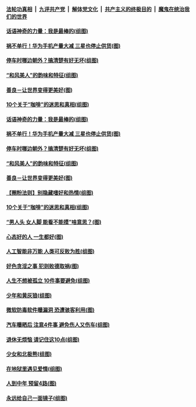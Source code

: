

####  [法轮功真相](../../../../basic/blob/master/README.md?t=09102331) &nbsp;|&nbsp; [九评共产党](../../../../9ping.md/blob/master/README.md?t=09102331) &nbsp;|&nbsp; [解体党文化](../../../../jtdwh.md/blob/master/README.md?t=09102331)  &nbsp;|&nbsp; [共产主义的终极目的](../../../../gczydzjmd.md/blob/master/README.md?t=09102331) &nbsp;|&nbsp; [魔鬼在统治我们的世界](../../../../mgztzwmdsj.md/blob/master/README.md?t=09102331) 

#### [话语神奇的力量：我是最棒的(组图)](../pages/p8/940944.md?t=09102331) 

#### [祸不单行！华为手机产量大减 三星也停止供货(图)](../pages/p8/945727.md?t=09102331) 

#### [停车时哪边朝外？搞清楚有好无坏(组图)](../pages/p8/945634.md?t=09102331) 

#### [“和风美人”的韵味和特征(组图)](../pages/p8/945567.md?t=09102331) 

#### [善良－让世界变得更美好(图)](../pages/p8/944878.md?t=09102331) 

#### [10个关于“咖啡”的迷思和真相(组图)](../pages/p8/945568.md?t=09102331) 

#### [话语神奇的力量：我是最棒的(组图)](../pages/p8/940944.md?t=09102331) 

#### [祸不单行！华为手机产量大减 三星也停止供货(图)](../pages/p8/945727.md?t=09102331) 

#### [停车时哪边朝外？搞清楚有好无坏(组图)](../pages/p8/945634.md?t=09102331) 

#### [“和风美人”的韵味和特征(组图)](../pages/p8/945567.md?t=09102331) 

#### [善良－让世界变得更美好(图)](../pages/p8/944878.md?t=09102331) 

#### [【圈粉法则】别隐藏嗜好和热情(组图)](../pages/p8/945624.md?t=09102331) 

#### [10个关于“咖啡”的迷思和真相(组图)](../pages/p8/945568.md?t=09102331) 

#### [“男人头 女人脚 能看不能摸”啥意思？(图)](../pages/p8/945566.md?t=09102331) 

#### [心态好的人 一生都好(图)](../pages/p8/945072.md?t=09102331) 

#### [人工智能非万能 人类可反败为胜(组图)](../pages/p8/945443.md?t=09102331) 

#### [好色贪淫之事 犯则败德取祸(图)](../pages/p8/945078.md?t=09102331) 

#### [人生不想被孤立 10件事要避免(组图)](../pages/p8/945358.md?t=09102331) 

#### [少年和黄灰狼(组图)](../pages/p8/945126.md?t=09102331) 

#### [微软防毒软件曝漏洞 恐遭骇客利用(图)](../pages/p8/945433.md?t=09102331) 

#### [汽车曝晒后 注意4件事 避免伤人又伤车(组图)](../pages/p8/945395.md?t=09102331) 

#### [退休无烦恼 请记住这10点(组图)](../pages/p8/945355.md?t=09102331) 

#### [少女和北极熊(组图)](../pages/p8/945336.md?t=09102331) 

#### [在地狱里遇见爱情(组图)](../pages/p8/944857.md?t=09102331) 

#### [人到中年 预留4路(图)](../pages/p8/945324.md?t=09102331) 

#### [永远给自己一面镜子(组图)](../pages/p8/945290.md?t=09102331) 

